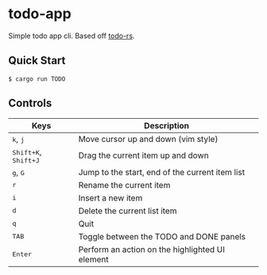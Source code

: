 # todo-app 

Simple todo app cli. Based off [todo-rs](https://github.com/tsoding/todo-rs/).


## Quick Start

```console
$ cargo run TODO
```

## Controls

|Keys|Description|
|---|---|
|<kbd>k</kbd>, <kbd>j</kbd>|Move cursor up and down (vim style)|
|<kbd>Shift+K</kbd>, <kbd>Shift+J</kbd>|Drag the current item up and down|
|<kbd>g</kbd>, <kbd>G</kbd> | Jump to the start, end of the current item list|
|<kbd>r</kbd>|Rename the current item|
|<kbd>i</kbd>|Insert a new item|
|<kbd>d</kbd>|Delete the current list item|
|<kbd>q</kbd>|Quit|
|<kbd>TAB</kbd>|Toggle between the TODO and DONE panels|
|<kbd>Enter</kbd>|Perform an action on the highlighted UI element|
